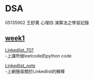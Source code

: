 # DSA
05135902 王舒荑 心理四 演算法之學習記錄

## [week1](https://github.com/wangshuti/DSA/tree/master/week1)
[Linkedlist_707](https://github.com/wangshuti/DSA/blob/master/week1/Linkedlist_707.py)    
-上課所做leetcode的python code  
  
[Linkedlist_note](https://github.com/wangshuti/DSA/blob/master/week1/Linkedlist_note.py)  
-上網搜尋關於Linkedlist的解釋  
